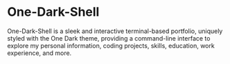 # One-Dark-Shell
One-Dark-Shell is a sleek and interactive terminal-based portfolio, uniquely styled with the One Dark theme, providing a command-line interface to explore my personal information, coding projects, skills, education, work experience, and more.
